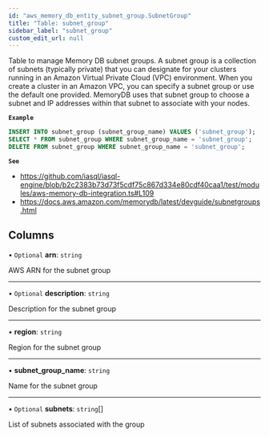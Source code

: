 ```yaml
---
id: "aws_memory_db_entity_subnet_group.SubnetGroup"
title: "Table: subnet_group"
sidebar_label: "subnet_group"
custom_edit_url: null
---
```


Table to manage Memory DB subnet groups. A subnet group is a collection of subnets (typically private) that you can
designate for your clusters running in an Amazon Virtual Private Cloud (VPC) environment.
When you create a cluster in an Amazon VPC, you can specify a subnet group or use the default one provided.
MemoryDB uses that subnet group to choose a subnet and IP addresses within that subnet to associate with your nodes.

**`Example`**

```sql
INSERT INTO subnet_group (subnet_group_name) VALUES ('subnet_group');
SELECT * FROM subnet_group WHERE subnet_group_name = 'subnet_group';
DELETE FROM subnet_group WHERE subnet_group_name = 'subnet_group';
```

**`See`**

 - https://github.com/iasql/iasql-engine/blob/b2c2383b73d73f5cdf75c867d334e80cdf40caa1/test/modules/aws-memory-db-integration.ts#L109
 - https://docs.aws.amazon.com/memorydb/latest/devguide/subnetgroups.html

## Columns

• `Optional` **arn**: `string`

AWS ARN for the subnet group

___

• `Optional` **description**: `string`

Description for the subnet group

___

• **region**: `string`

Region for the subnet group

___

• **subnet\_group\_name**: `string`

Name for the subnet group

___

• `Optional` **subnets**: `string`[]

List of subnets associated with the group
